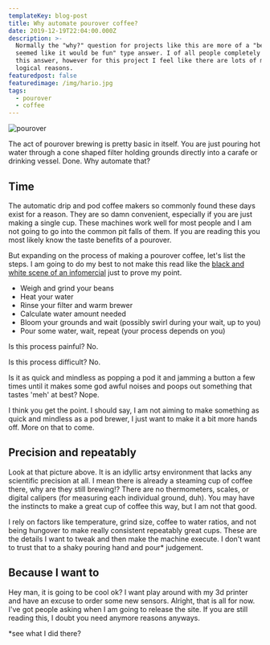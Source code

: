 ```yaml
---
templateKey: blog-post
title: Why automate pourover coffee?
date: 2019-12-19T22:04:00.000Z
description: >-
  Normally the "why?" question for projects like this are more of a "because it
  seemed like it would be fun" type answer. I of all people completely accept
  this answer, however for this project I feel like there are lots of more
  logical reasons.
featuredpost: false
featuredimage: /img/hario.jpg
tags:
  - pourover
  - coffee
---
```

![pourover](/img/hario.jpg)

The act of pourover brewing is pretty basic in itself. You are just pouring hot water through a cone shaped filter holding grounds directly into a carafe or drinking vessel. Done. Why automate that?

## Time

The automatic drip and pod coffee makers so commonly found these days exist for a reason. They are so damn convenient, especially if you are just making a single cup. These machines work well for most people and I am not going to go into the common pit falls of them. If you are reading this you most likely know the taste benefits of a pourover.

But expanding on the process of making a pourover coffee, let's list the steps. I am going to do my best to not make this read like the [black and white scene of an infomercial](https://www.youtube.com/watch?v=qM4zMofsI7w) just to prove my point.
* Weigh and grind your beans
* Heat your water
* Rinse your filter and warm brewer
* Calculate water amount needed
* Bloom your grounds and wait (possibly swirl during your wait, up to you)
* Pour some water, wait, repeat (your process depends on you)

Is this process painful? No.

Is this process difficult? No.

Is it as quick and mindless as popping a pod it and jamming a button a few times until it makes some god awful noises and poops out something that tastes 'meh' at best? Nope.

I think you get the point. I should say, I am not aiming to make something as quick and mindless as a pod brewer, I just want to make it a bit more hands off. More on that to come.

## Precision and repeatably

Look at that picture above. It is an idyllic artsy environment that lacks any scientific precision at all. I mean there is already a steaming cup of coffee there, why are they still brewing!? There are no thermometers, scales, or digital calipers (for measuring each individual ground, duh). You may have the instincts to make a great cup of coffee this way, but I am not that good.

I rely on factors like temperature, grind size, coffee to water ratios, and not being hungover to make really consistent repeatably great cups. These are the details I want to tweak and then make the machine execute. I don't want to trust that to a shaky pouring hand and pour* judgement.

## Because I want to
Hey man, it is going to be cool ok? I want play around with my 3d printer and have an excuse to order some new sensors. Alright, that is all for now. I've got people asking when I am going to release the site. If you are still reading this, I doubt you need anymore reasons anyways.

*see what I did there?
